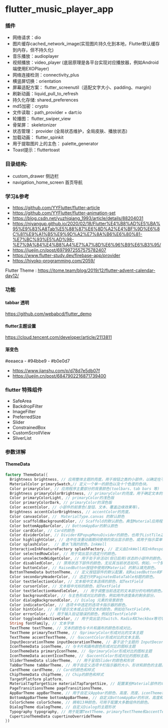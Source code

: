 # flutter_music_player_app

### 插件

- 网络请求：dio
- 图片缓存cached_network_image(实现图片持久化到本地，Flutter默认缓存到内存，但不持久化)
- 音乐播放：audioplayer
- 视频播放：video_player (底层原理是各平台实现对应播放器，例如Android端使用EXOPlayer)
- 网络连接检测：connectivity_plus
- 横竖屏切换：orientation
- 屏幕适配方案： flutter_screenutil（适配文字大小、padding、margin）
- 刷新动画：liquid_pull_to_refresh
- 持久化存储: shared_preferences
- md5加密：crypto
- 文件读取：path_provider + dart:io
- 轮播图： flutter_swiper_view
- 骨架屏： skeletonizer
- 状态管理： provider (全局状态维护，全局皮肤、播放状态)
- 加载动画： flutter_spinkit
- 用于提取图片上的主色： palette_generator
- Toast提示：fluttertoast

### 目录结构: 

- custom_drawer 侧边栏
- navigation_home_screen 首页导航


### 学习&参考

- https://github.com/YYFlutter/flutter-article
- https://github.com/YYFlutter/flutter-animation-set
- https://blog.csdn.net/yuzhiqiang_1993/article/details/88204031
- https://niyangup.github.io/2020/02/18/Flutter%E4%B8%AD%E5%BA%95%E9%83%A8Tab%E5%88%87%E6%8D%A2%E4%BF%9D%E6%8C%81%E9%A1%B5%E9%9D%A2%E7%8A%B6%E6%80%81-%E7%BC%93%E5%AD%98-%E7%9A%84%E4%B8%A4%E7%A7%8D%E6%96%B9%E6%B3%95/
- https://juejin.cn/post/6979972557575782407
- https://www.flutter-study.dev/firebase-app/provider
- https://hiyoko-programming.com/2059/

Flutter Theme : https://itome.team/blog/2019/12/flutter-advent-calendar-day12/

### 功能

#### tabbar 透明
https://github.com/webabcd/flutter_demo

#### flutter主题设置
https://cloud.tencent.com/developer/article/2113811

#### 渐变色

#eeaeca -  #94bbe9 - #b0e0d7

- https://www.jianshu.com/p/d78d7e5db07f
- https://juejin.cn/post/6847902216871739400


### flutter 特殊组件

- SafeArea
- BackdropFilter
- ImageFilter
- PreferredSize
- Slider
- ConstrainedBox
- CustomScrollView
- SliverList


### 参数详解

#### ThemeData

```dart
factory ThemeData({
  Brightness brightness, // 应用整体主题的亮度。用于按钮之类的小部件，以确定在不使用主色或强调色时选择什么颜色。
  MaterialColor primarySwatch,// 定义一个单一的颜色以及十个色度的色块。
  Color primaryColor, // 应用程序主要部分的背景颜色(toolbars、tab bars 等)
  Brightness primaryColorBrightness, // primaryColor的亮度。用于确定文本的颜色和放置在主颜色之上的图标(例如工具栏文本)。
  Color primaryColorLight, // primaryColor的浅色版
  Color primaryColorDark, // primaryColor的深色版
  Color accentColor, // 小部件的前景色(旋钮、文本、覆盖边缘效果等)。
  Brightness accentColorBrightness, // accentColor的亮度。
  Color canvasColor, //  MaterialType.canvas 的默认颜色
  Color scaffoldBackgroundColor, // Scaffold的默认颜色。典型Material应用程序或应用程序内页面的背景颜色。
  Color bottomAppBarColor, // BottomAppBar的默认颜色
  Color cardColor, // Card的颜色
  Color dividerColor, // Divider和PopupMenuDivider的颜色，也用于ListTile之间、DataTable的行之间等。
  Color highlightColor, // 选中在泼墨动画期间使用的突出显示颜色，或用于指示菜单中的项。
  Color splashColor,  // 墨水飞溅的颜色。InkWell
  InteractiveInkFeatureFactory splashFactory, // 定义由InkWell和InkResponse反应产生的墨溅的外观。
  Color selectedRowColor, // 用于突出显示选定行的颜色。
  Color unselectedWidgetColor, // 用于处于非活动(但已启用)状态的小部件的颜色。例如，未选中的复选框。通常与accentColor形成对比。也看到disabledColor。
  Color disabledColor, // 禁用状态下部件的颜色，无论其当前状态如何。例如，一个禁用的复选框(可以选中或未选中)。
  Color buttonColor, // RaisedButton按钮中使用的Material 的默认填充颜色。
  ButtonThemeData buttonTheme, // 定义按钮部件的默认配置，如RaisedButton和FlatButton。
  Color secondaryHeaderColor, // 选定行时PaginatedDataTable标题的颜色。
  Color textSelectionColor, // 文本框中文本选择的颜色，如TextField
  Color cursorColor, // 文本框中光标的颜色，如TextField
  Color textSelectionHandleColor,  // 用于调整当前选定的文本部分的句柄的颜色。
  Color backgroundColor, // 与主色形成对比的颜色，例如用作进度条的剩余部分。
  Color dialogBackgroundColor, // Dialog 元素的背景颜色
  Color indicatorColor, // 选项卡中选定的选项卡指示器的颜色。
  Color hintColor, // 用于提示文本或占位符文本的颜色，例如在TextField中。
  Color errorColor, // 用于输入验证错误的颜色，例如在TextField中
  Color toggleableActiveColor, // 用于突出显示Switch、Radio和Checkbox等可切换小部件的活动状态的颜色。
  String fontFamily, // 文本字体
  TextTheme textTheme, // 文本的颜色与卡片和画布的颜色形成对比。
  TextTheme primaryTextTheme, // 与primaryColor形成对比的文本主题
  TextTheme accentTextTheme, // 与accentColor形成对比的文本主题。
  InputDecorationTheme inputDecorationTheme, // 基于这个主题的 InputDecorator、TextField和TextFormField的默认InputDecoration值。
  IconThemeData iconTheme, // 与卡片和画布颜色形成对比的图标主题
  IconThemeData primaryIconTheme, // 与primaryColor形成对比的图标主题
  IconThemeData accentIconTheme, // 与accentColor形成对比的图标主题。
  SliderThemeData sliderTheme,  // 用于呈现Slider的颜色和形状
  TabBarTheme tabBarTheme, // 用于自定义选项卡栏指示器的大小、形状和颜色的主题。
  CardTheme cardTheme, // Card的颜色和样式
  ChipThemeData chipTheme, // Chip的颜色和样式
  TargetPlatform platform, 
  MaterialTapTargetSize materialTapTargetSize, // 配置某些Material部件的命中测试大小
  PageTransitionsTheme pageTransitionsTheme, 
  AppBarTheme appBarTheme, // 用于自定义Appbar的颜色、高度、亮度、iconTheme和textTheme的主题。
  BottomAppBarTheme bottomAppBarTheme, // 自定义BottomAppBar的形状、高度和颜色的主题。
  ColorScheme colorScheme, // 拥有13种颜色，可用于配置大多数组件的颜色。
  DialogTheme dialogTheme, // 自定义Dialog的主题形状
  Typography typography, // 用于配置TextTheme、primaryTextTheme和accentTextTheme的颜色和几何TextTheme值。
  CupertinoThemeData cupertinoOverrideTheme 
})

```